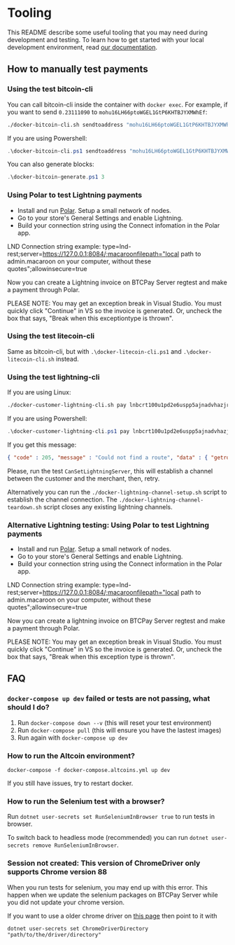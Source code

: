 # Tooling

This README describe some useful tooling that you may need during development and testing.
To learn how to get started with your local development environment, read [our documentation](https://docs.btcpayserver.org/LocalDevelopment/).

## How to manually test payments

### Using the test bitcoin-cli

You can call bitcoin-cli inside the container with `docker exec`.
For example, if you want to send `0.23111090` to `mohu16LH66ptoWGEL1GtP6KHTBJYXMWhEf`:

```sh
./docker-bitcoin-cli.sh sendtoaddress "mohu16LH66ptoWGEL1GtP6KHTBJYXMWhEf" 0.23111090
```

If you are using Powershell:

```powershell
.\docker-bitcoin-cli.ps1 sendtoaddress "mohu16LH66ptoWGEL1GtP6KHTBJYXMWhEf" 0.23111090
```

You can also generate blocks:

```powershell
.\docker-bitcoin-generate.ps1 3
```

### Using Polar to test Lightning payments

- Install and run [Polar](https://lightningpolar.com/). Setup a small network of nodes.
- Go to your store's General Settings and enable Lightning.
- Build your connection string using the Connect infomation in the Polar app.

LND Connection string example: 
type=lnd-rest;server=https://127.0.0.1:8084/;macaroonfilepath="local path to admin.macaroon on your computer, without these quotes";allowinsecure=true

Now you can create a Lightning invoice on BTCPay Server regtest and make a payment through Polar.

PLEASE NOTE: You may get an exception break in Visual Studio. You must quickly click "Continue" in VS so the invoice is generated.
Or, uncheck the box that says, "Break when this exceptiontype is thrown".


### Using the test litecoin-cli

Same as bitcoin-cli, but with `.\docker-litecoin-cli.ps1` and `.\docker-litecoin-cli.sh` instead.

### Using the test lightning-cli

If you are using Linux:

```sh
./docker-customer-lightning-cli.sh pay lnbcrt100u1pd2e6uspp5ajnadvhazjrz55twd5k6yeg9u87wpw0q2fdr7g960yl5asv5fmnqdq9d3hkccqpxmedyrk0ehw5ueqx5e0r4qrrv74cewddfcvsxaawqz7634cmjj39sqwy5tvhz0hasktkk6t9pqfdh3edmf3z09zst5y7khv3rvxh8ctqqw6mwhh
```

If you are using Powershell:

```powershell
.\docker-customer-lightning-cli.ps1 pay lnbcrt100u1pd2e6uspp5ajnadvhazjrz55twd5k6yeg9u87wpw0q2fdr7g960yl5asv5fmnqdq9d3hkccqpxmedyrk0ehw5ueqx5e0r4qrrv74cewddfcvsxaawqz7634cmjj39sqwy5tvhz0hasktkk6t9pqfdh3edmf3z09zst5y7khv3rvxh8ctqqw6mwhh
```

If you get this message:

```json
{ "code" : 205, "message" : "Could not find a route", "data" : { "getroute_tries" : 1, "sendpay_tries" : 0 } }
```

Please, run the test `CanSetLightningServer`, this will establish a channel between the customer and the merchant, then, retry.

Alternatively you can run the `./docker-lightning-channel-setup.sh` script to establish the channel connection.
The `./docker-lightning-channel-teardown.sh` script closes any existing lightning channels.

### Alternative Lightning testing: Using Polar to test Lightning payments

- Install and run [Polar](https://lightningpolar.com/). Setup a small network of nodes.
- Go to your store's General Settings and enable Lightning.
- Build your connection string using the Connect information in the Polar app.

LND Connection string example: 
type=lnd-rest;server=https://127.0.0.1:8084/;macaroonfilepath="local path to admin.macaroon on your computer, without these quotes";allowinsecure=true

Now you can create a lightning invoice on BTCPay Server regtest and make a payment through Polar.

PLEASE NOTE: You may get an exception break in Visual Studio. You must quickly click "Continue" in VS so the invoice is generated.
Or, uncheck the box that says, "Break when this exception type is thrown".

## FAQ

### `docker-compose up dev` failed or tests are not passing, what should I do?

1. Run `docker-compose down --v` (this will reset your test environment)
2. Run `docker-compose pull` (this will ensure you have the lastest images)
3. Run again with `docker-compose up dev`

### How to run the Altcoin environment?

`docker-compose -f docker-compose.altcoins.yml up dev`

If you still have issues, try to restart docker.

### How to run the Selenium test with a browser?

Run `dotnet user-secrets set RunSeleniumInBrowser true` to run tests in browser.

To switch back to headless mode (recommended) you can run `dotnet user-secrets remove RunSeleniumInBrowser`.

### Session not created: This version of ChromeDriver only supports Chrome version 88

When you run tests for selenium, you may end up with this error.
This happen when we update the selenium packages on BTCPay Server while you did not update your chrome version.

If you want to use a older chrome driver on [this page](https://chromedriver.chromium.org/downloads) then point to it with

`dotnet user-secrets set ChromeDriverDirectory "path/to/the/driver/directory"`
